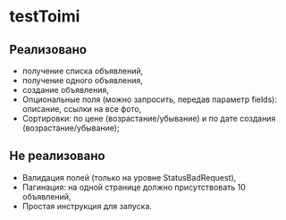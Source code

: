# testToimi

## Реализовано
- получение списка объявлений,
- получение одного объявления,
- создание объявления,
- Опциональные поля (можно запросить, передав параметр fields): описание, ссылки на все фото,
- Cортировки: по цене (возрастание/убывание) и по дате создания (возрастание/убывание);
 
## Не реализовано
- Валидация полей (только на уровне StatusBadRequest),
- Пагинация: на одной странице должно присутствовать 10 объявлений,
- Простая инструкция для запуска.